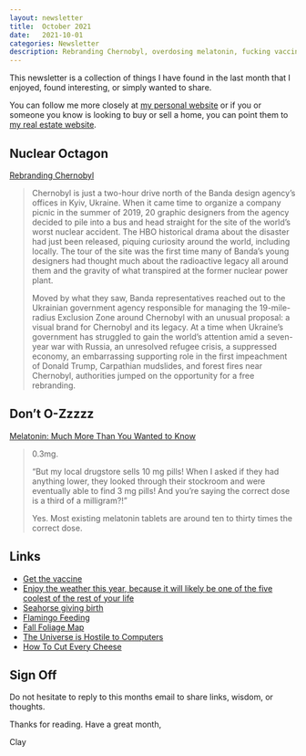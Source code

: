 ```yaml
---
layout: newsletter
title:  October 2021
date:   2021-10-01
categories: Newsletter
description: Rebranding Chernobyl, overdosing melatonin, fucking vaccines, climate change, seahorses, flamingos, fall foliage, say cheese
---
```


This newsletter is a collection of things I have found in the last month that I enjoyed, found interesting, or simply wanted to share.

You can follow me more closely at [my personal website](http://claycarson.net "Personal Website") or if you or someone you know is looking to buy or sell a home, you can point them to [my real estate website](http://claycarson.com "Business Website ").

## Nuclear Octagon

[Rebranding Chernobyl](https://thebulletin.org/2021/08/rebranding-chernobyl/ "Rebranding Chernobyl")

> Chernobyl is just a two-hour drive north of the Banda design agency’s offices in Kyiv, Ukraine. When it came time to organize a company picnic in the summer of 2019, 20 graphic designers from the agency decided to pile into a bus and head straight for the site of the world’s worst nuclear accident. The HBO historical drama about the disaster had just been released, piquing curiosity around the world, including locally. The tour of the site was the first time many of Banda’s young designers had thought much about the radioactive legacy all around them and the gravity of what transpired at the former nuclear power plant.
> 
> Moved by what they saw, Banda representatives reached out to the Ukrainian government agency responsible for managing the 19-mile-radius Exclusion Zone around Chernobyl with an unusual proposal: a visual brand for Chernobyl and its legacy. At a time when Ukraine’s government has struggled to gain the world’s attention amid a seven-year war with Russia, an unresolved refugee crisis, a suppressed economy, an embarrassing supporting role in the first impeachment of Donald Trump, Carpathian mudslides, and forest fires near Chernobyl, authorities jumped on the opportunity for a free rebranding.

## Don’t O-Zzzzz

[Melatonin: Much More Than You Wanted to Know](https://slatestarcodex.com/2018/07/10/melatonin-much-more-than-you-wanted-to-know/)

> 0.3mg.
> 
> “But my local drugstore sells 10 mg pills! When I asked if they had anything lower, they looked through their stockroom and were eventually able to find 3 mg pills! And you’re saying the correct dose is a third of a milligram?!”
> 
> Yes. Most existing melatonin tablets are around ten to thirty times the correct dose.

## Links

- [Get the vaccine](https://www.mcsweeneys.net/articles/oh-my-fucking-god-get-the-fucking-vaccine-already-you-fucking-fucks "Get the vaccine")
- [Enjoy the weather this year, because it will likely be one of the five coolest of the rest of your life](https://twitter.com/pkedrosky/status/1434156798840168453)
- [Seahorse giving birth](https://www.reddit.com/r/nextfuckinglevel/comments/phmcjx/sea_horse_giving_birth/ "Seahorse giving birth")
- [Flamingo Feeding](https://www.youtube.com/watch?v=-1BF2XqboOo "Flamingo Feeding")
- [Fall Foliage Map](https://smokymountains.com/fall-foliage-map/ "Fall Foliage Map")
- [The Universe is Hostile to Computers](https://www.youtube.com/watch?v=AaZ_RSt0KP8)
- [How To Cut Every Cheese](https://www.youtube.com/watch?v=fTgm36y884c "How To Cut Every Cheese")

## Sign Off

Do not hesitate to reply to this months email to share links, wisdom, or thoughts.

Thanks for reading. Have a great month,

Clay
